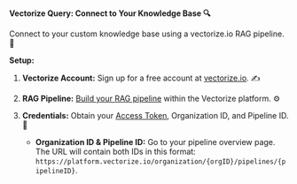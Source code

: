 **Vectorize Query: Connect to Your Knowledge Base 🔍**

Connect to your custom knowledge base using a vectorize.io RAG pipeline. 🚀

**Setup:**

1. **Vectorize Account:** Sign up for a free account at [vectorize.io](http://vectorize.io). ✍️
2. **RAG Pipeline:** [Build your RAG pipeline](https://vectorize.io/how-to-build-a-rag-pipeline/) within the Vectorize platform. ⚙️
3. **Credentials:** Obtain your [Access Token](https://docs.vectorize.io/rag-pipelines/managing-tokens), Organization ID, and Pipeline ID. 🔑

   * **Organization ID & Pipeline ID:** Go to your pipeline overview page. The URL will contain both IDs in this format: `https://platform.vectorize.io/organization/{orgID}/pipelines/{pipelineID}`.
